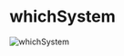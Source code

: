 # whichSystem

![whichSystem](https://user-images.githubusercontent.com/98988642/177186872-1ee240c9-6d5f-4d26-a0e0-2127ee483dd9.png)
